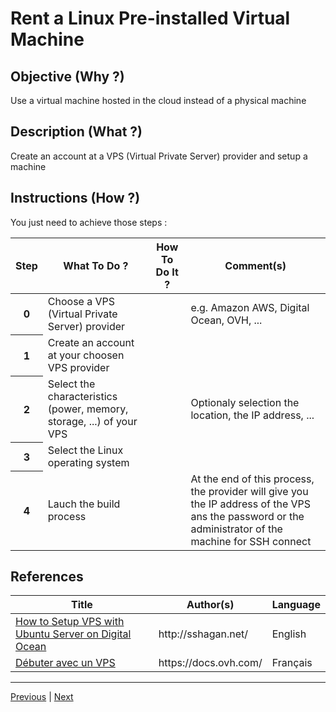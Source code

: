 Rent a Linux Pre-installed Virtual Machine
==

Objective (Why ?)
-
Use a virtual machine hosted in the cloud instead of a physical machine

Description (What ?)
-
Create an account at a VPS (Virtual Private Server) provider and setup a machine

Instructions (How ?)
-
You just need to achieve those steps :
<table>
    <thead>
        <tr>
            <th>Step</th>         
            <th>What To Do ?</th>
            <th>How To Do It ?</th>
            <th>Comment(s)</th>
        </tr>
    </thead>
    <tbody>
        <tr>
            <th>0</th>     
            <td>Choose a VPS (Virtual Private Server) provider</td>
            <td></td>
            <td>e.g. Amazon AWS, Digital Ocean, OVH, ...</td>
        </tr>
        <tr>
            <th>1</th>     
            <td>Create an account at your choosen VPS provider</td>
            <td></td>
            <td></td>
        </tr>
        <tr>
            <th>2</th>     
            <td>Select the characteristics (power, memory, storage, ...) of your VPS</td>
            <td></td>
            <td>Optionaly selection the location, the IP address, ...</td>
        </tr>
            <tr>
            <th>3</th>     
            <td>Select the Linux operating system</td>
            <td></td>
            <td></td>
        </tr>
            <tr>
            <th>4</th>     
            <td>Lauch the build process</td>
            <td></td>
            <td>At the end of this process, the provider will give you the IP address of the VPS ans the password or the administrator of the machine for SSH connect</td>
        </tr>
    </tbody>
</table>

References
-
<table>
    <thead>
        <tr>
            <th>Title</th>
            <th>Author(s)</th>
            <th>Language</th>
        </tr>
    </thead>
     <tbody>
        <tr>
            <td><A href="http://sshagan.net/blog/2018/04/how-to-setup-vps-with-ubuntu-server-on-digital-ocean.html">How to Setup VPS with Ubuntu Server on Digital Ocean</A></td>
            <td>http://sshagan.net/</td>
            <td>English</td>
        </tr>
        <tr>
            <td><A href="https://docs.ovh.com/fr/vps/debuter-avec-vps/">Débuter avec un VPS</A></td>
            <td>https://docs.ovh.com/</td>
            <td>Français</td>
        </tr>
</table>

---
<A href="https://github.com/babonet13/HelloWorld/tree/master/Machine/4_RentVirtualMachine">Previous</A> | <A href="https://github.com/babonet13/HelloWorld/tree/master/Machine/5_FindIP">Next<A/> 
